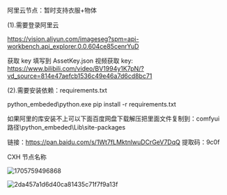 
阿里云节点：暂时支持衣服+物体

(1).需要登录阿里云

https://vision.aliyun.com/imageseg?spm=api-workbench.api_explorer.0.0.604ce85cenrYuD

获取 key 填写到 AssetKey.json
视频获取 key: https://www.bilibili.com/video/BV1994y1K7pN/?vd_source=814e47aefcb1536c49e46a7d6cd8bc71

(2).需要安装依赖：requirements.txt

python_embeded\python.exe pip install -r requirements.txt

如果阿里的库安装不上可以下面百度网盘下载解压把里面文件复制到：comfyui 路径\python_embeded\Lib\site-packages

链接：https://pan.baidu.com/s/1Wt7fLMktnlwuDCrGeV7DqQ
提取码：9c0f

CXH 节点名称

![1705759496868](https://github.com/StartHua/Comfyui_ALY/assets/22284244/29ac156d-7513-402b-8dff-b0fb895d7f0e)


![2da457a1d6d40ca81435c71f7f9a13f](https://github.com/StartHua/Comfyui-Mine/assets/22284244/39173f9d-629c-4766-a852-efb358c45d48)
